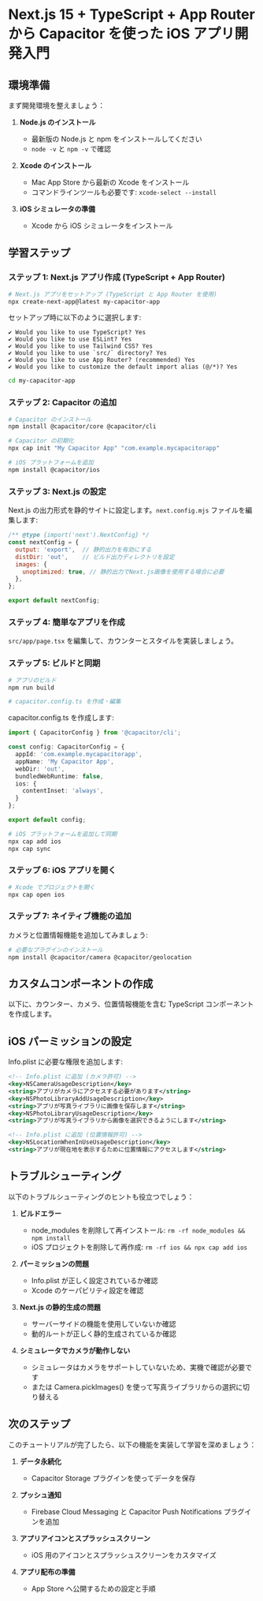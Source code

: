 # Next.js 15 + TypeScript + App Router から Capacitor を使った iOS アプリ開発入門

## 環境準備

まず開発環境を整えましょう：

1. **Node.js のインストール**
   - 最新版の Node.js と npm をインストールしてください
   - `node -v` と `npm -v` で確認

2. **Xcode のインストール**
   - Mac App Store から最新の Xcode をインストール
   - コマンドラインツールも必要です: `xcode-select --install`

3. **iOS シミュレータの準備**
   - Xcode から iOS シミュレータをインストール

## 学習ステップ

### ステップ 1: Next.js アプリ作成 (TypeScript + App Router)

```bash
# Next.js アプリをセットアップ (TypeScript と App Router を使用)
npx create-next-app@latest my-capacitor-app
```

セットアップ時に以下のように選択します:
```
✔ Would you like to use TypeScript? Yes
✔ Would you like to use ESLint? Yes 
✔ Would you like to use Tailwind CSS? Yes
✔ Would you like to use `src/` directory? Yes
✔ Would you like to use App Router? (recommended) Yes
✔ Would you like to customize the default import alias (@/*)? Yes
```

```bash
cd my-capacitor-app
```

### ステップ 2: Capacitor の追加

```bash
# Capacitor のインストール
npm install @capacitor/core @capacitor/cli

# Capacitor の初期化
npx cap init "My Capacitor App" "com.example.mycapacitorapp"

# iOS プラットフォームを追加
npm install @capacitor/ios
```

### ステップ 3: Next.js の設定

Next.js の出力形式を静的サイトに設定します。`next.config.mjs` ファイルを編集します:

```javascript
/** @type {import('next').NextConfig} */
const nextConfig = {
  output: 'export',  // 静的出力を有効にする
  distDir: 'out',    // ビルド出力ディレクトリを設定
  images: {
    unoptimized: true, // 静的出力でNext.js画像を使用する場合に必要
  },
};

export default nextConfig;
```

### ステップ 4: 簡単なアプリを作成

`src/app/page.tsx` を編集して、カウンターとスタイルを実装しましょう。

### ステップ 5: ビルドと同期

```bash
# アプリのビルド
npm run build

# capacitor.config.ts を作成・編集
```

capacitor.config.ts を作成します:

```typescript
import { CapacitorConfig } from '@capacitor/cli';

const config: CapacitorConfig = {
  appId: 'com.example.mycapacitorapp',
  appName: 'My Capacitor App',
  webDir: 'out',
  bundledWebRuntime: false,
  ios: {
    contentInset: 'always',
  }
};

export default config;
```

```bash
# iOS プラットフォームを追加して同期
npx cap add ios
npx cap sync
```

### ステップ 6: iOS アプリを開く

```bash
# Xcode でプロジェクトを開く
npx cap open ios
```

### ステップ 7: ネイティブ機能の追加

カメラと位置情報機能を追加してみましょう:

```bash
# 必要なプラグインのインストール
npm install @capacitor/camera @capacitor/geolocation
```

## カスタムコンポーネントの作成

以下に、カウンター、カメラ、位置情報機能を含む TypeScript コンポーネントを作成します。

## iOS パーミッションの設定

Info.plist に必要な権限を追加します:

```xml
<!-- Info.plist に追加 (カメラ許可) -->
<key>NSCameraUsageDescription</key>
<string>アプリがカメラにアクセスする必要があります</string>
<key>NSPhotoLibraryAddUsageDescription</key>
<string>アプリが写真ライブラリに画像を保存します</string>
<key>NSPhotoLibraryUsageDescription</key>
<string>アプリが写真ライブラリから画像を選択できるようにします</string>

<!-- Info.plist に追加 (位置情報許可) -->
<key>NSLocationWhenInUseUsageDescription</key>
<string>アプリが現在地を表示するために位置情報にアクセスします</string>
```

## トラブルシューティング

以下のトラブルシューティングのヒントも役立つでしょう：

1. **ビルドエラー**
   - node_modules を削除して再インストール: `rm -rf node_modules && npm install`
   - iOS プロジェクトを削除して再作成: `rm -rf ios && npx cap add ios`

2. **パーミッションの問題**
   - Info.plist が正しく設定されているか確認
   - Xcode のケーパビリティ設定を確認

3. **Next.js の静的生成の問題**
   - サーバーサイドの機能を使用していないか確認
   - 動的ルートが正しく静的生成されているか確認

4. **シミュレータでカメラが動作しない**
   - シミュレータはカメラをサポートしていないため、実機で確認が必要です
   - または Camera.pickImages() を使って写真ライブラリからの選択に切り替える

## 次のステップ

このチュートリアルが完了したら、以下の機能を実装して学習を深めましょう：

1. **データ永続化**
   - Capacitor Storage プラグインを使ってデータを保存

2. **プッシュ通知**
   - Firebase Cloud Messaging と Capacitor Push Notifications プラグインを追加

3. **アプリアイコンとスプラッシュスクリーン**
   - iOS 用のアイコンとスプラッシュスクリーンをカスタマイズ

4. **アプリ配布の準備**
   - App Store へ公開するための設定と手順